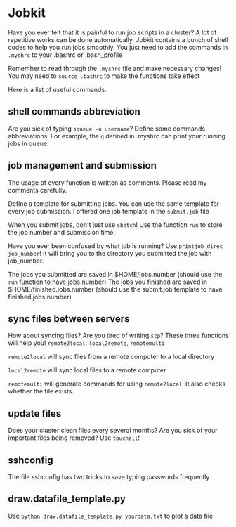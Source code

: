 # Jobkit
Have you ever felt that it is painful to run job scripts in a cluster? A lot of repetitive works can be done automatically. Jobkit contains a bunch of shell codes to help you run jobs smoothly. You just need to add the commands in `.myshrc` to your .bashrc or .bash_profile

Remember to read through the `.myshrc` file and make necessary changes! You may need to `source .bashrc` to make the functions take effect

Here is a list of useful commands.

## shell commands abbreviation
Are you sick of typing `squeue -u username`? Define some commands abbreviations. For example, the `q` defined in .myshrc can print your running jobs in queue.

## job management and submission
The usage of every function is written as comments. Please read my comments carefully.

Define a template for submitting jobs. You can use the same template for every job submission. I offered one job template in the `submit.job` file

When you submit jobs, don't just use `sbatch`! Use the function `run` to store the job number and submission time. 

Have you ever been confused by what job is running? Use `printjob_direc job_number`! It will bring you to the directory you submitted the job with job_number.

The jobs you submitted are saved in $HOME/jobs.number (should use the `run` function to have jobs.number)
The jobs you finished are saved in $HOME/finished.jobs.number (should use the submit.job template to have finished.jobs.number)

## sync files between servers
How about syncing files? Are you tired of writing `scp`? These three functions will help you! `remote2local`, `local2remote`, `remotemulti`

`remote2local` will sync files from a remote computer to a local directory

`local2remote` will sync local files to a remote computer

`remotemulti` will generate commands for using `remote2local`. It also checks whether the file exists.

## update files
Does your cluster clean files every several months? Are you sick of your important files being removed? Use `touchall`!

## sshconfig
The file sshconfig has two tricks to save typing passwords frequently

## draw.datafile_template.py
Use `python draw.datafile_template.py yourdata.txt` to plot a data file
